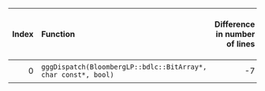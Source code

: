 |   Index | Function                                                       |   Difference in number of lines |   Function size difference in bytes | Disassembly                                                             |   Number of lines in `assume` build |   Number of bytes in `assume` build |   Number of lines in `none` build |   Number of bytes in `none` build |
|--------:|:---------------------------------------------------------------|--------------------------------:|------------------------------------:|:------------------------------------------------------------------------|------------------------------------:|------------------------------------:|----------------------------------:|----------------------------------:|
|       0 | `gggDispatch(BloombergLP::bdlc::BitArray*, char const*, bool)` |                              -7 |                                 -16 | [Assumed](0.assume.s.txt), [Ignored](0.none.s.txt), [Diff](0.diff.html) |                                1072 |                             4517360 |                              1088 |                           4517520 |